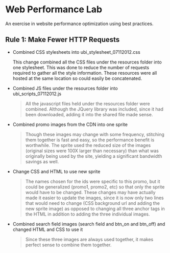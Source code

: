 # Web Performance Lab
An exercise in website performance optimization using best practices.

## Rule 1: Make Fewer HTTP Requests
* Combined CSS stylesheets into ubi_stylesheet_07112012.css

	This change combined all the CSS files under the resources folder
	into one stylesheet. This was done to reduce the number of requests
	required to gather all the style information. These resources were all
	hosted at the same location so could easily be concatenated.

* Combined JS files under the resources folder into ubi_scripts_07112012.js
  > All the javascript files held under the resources folder were
combined. Although the JQuery library was included, since it had been
downloaded, adding it into the shared file made sense.

* Combined promo images from the CDN into one sprite
  > Though these images may change with some frequency, stitching them
together is fast and easy, so the performance benefit is worthwhile.
The sprite used the reduced size of the images (original sizes were
100X larger than necessary) than what was originally being used by the
site, yielding a significant bandwidth savings as well.

* Change CSS and HTML to use new sprite
  > The names chosen for the ids were specific to this promo, but it
could be generalized (promo1, promo2, etc) so that only the sprite
would have to be changed. These changes may have actually made it
easier to update the images, since it is now only two lines that would
need to change (CSS background url and adding the new sprite image) as
opposed to changing all three anchor tags in the HTML in addition to
adding the three individual images.

* Combined search field images (search field and btn_on and btn_off)
and changed HTML and CSS to use it
  > Since these three images are always used together, it makes
perfect sense to combine them together.